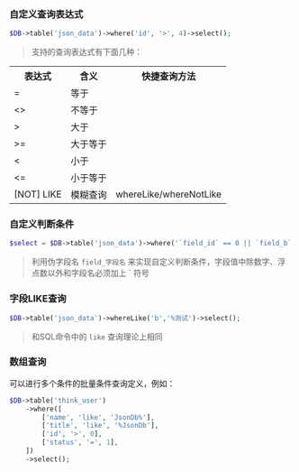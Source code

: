 ### 自定义查询表达式
```php
$DB->table('json_data')->where('id', '>', 4)->select();
```
> 支持的查询表达式有下面几种：
<table>
    <tr>
        <th>表达式</th>
        <th>含义</th>
        <th>快捷查询方法</th>
    </tr>
    <tr>
        <td>=</td>
        <td>等于</td>
        <td></td>
    </tr>
    <tr>
        <td><></td>
        <td>不等于</td>
        <td></td>
    </tr>
    <tr>
        <td>></td>
        <td>大于</td>
        <td></td>
    </tr>
    <tr>
        <td>>=</td>
        <td>大于等于</td>
        <td></td>
    </tr>
    <tr>
        <td><</td>
        <td>小于</td>
        <td></td>
    </tr>
    <tr>
        <td><=</td>
        <td>小于等于</td>
        <td></td>
    </tr>
    <tr>
        <td>[NOT] LIKE</td>
        <td>模糊查询</td>
        <td>whereLike/whereNotLike</td>
    </tr>
</table>


### 自定义判断条件
```php
$select = $DB->table('json_data')->where('`field_id` == 0 || `field_b` == `测试4`')->select();
```
> 利用伪字段名 `field_字段名` 来实现自定义判断条件，字段值中除数字、浮点数以外和字段名必须加上 ` 符号

### 字段LIKE查询
```php
$DB->table('json_data')->whereLike('b','%测试')->select();
```
> 和SQL命令中的 `like` 查询理论上相同

### 数组查询
可以进行多个条件的批量条件查询定义，例如：
```php
$DB->table('think_user')
    ->where([
        ['name', 'like', 'JsonDb%'],
        ['title', 'like', '%JsonDb'],
        ['id', '>', 0],
        ['status', '=', 1],
    ])
    ->select();
```
